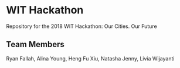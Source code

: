 # WIT Hackathon
Repository for the 2018 WIT Hackathon: Our Cities. Our Future

Team Members
---
Ryan Fallah, Alina Young, Heng Fu Xiu, Natasha Jenny, Livia Wijayanti

